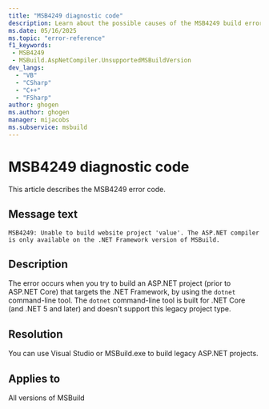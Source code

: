 ```yaml
---
title: "MSB4249 diagnostic code"
description: Learn about the possible causes of the MSB4249 build error, and get troubleshooting tips.
ms.date: 05/16/2025
ms.topic: "error-reference"
f1_keywords:
 - MSB4249
 - MSBuild.AspNetCompiler.UnsupportedMSBuildVersion
dev_langs:
  - "VB"
  - "CSharp"
  - "C++"
  - "FSharp"
author: ghogen
ms.author: ghogen
manager: mijacobs
ms.subservice: msbuild
---
```


# MSB4249 diagnostic code

<!-- :::ErrorDefinitionDescription::: -->
<!-- :::editable-content name="introDescription"::: -->
This article describes the MSB4249 error code.
<!-- :::editable-content-end::: -->

## Message text

<!-- :::editable-content name="messageText"::: -->
`MSB4249: Unable to build website project 'value'. The ASP.NET compiler is only available on the .NET Framework version of MSBuild.`
<!-- :::editable-content-end::: -->
<!-- MSB4249: Unable to build website project "{0}". The ASP.NET compiler is only available on the .NET Framework version of MSBuild. -->

<!-- :::editable-content name="postOutputDescription"::: -->
<!--
{StrBegin="MSB4249: "}
-->
## Description

The error occurs when you try to build an ASP.NET project (prior to ASP.NET Core) that targets the .NET Framework, by using the `dotnet` command-line tool. The `dotnet` command-line tool is built for .NET Core (and .NET 5 and later) and doesn't support this legacy project type.

## Resolution

You can use Visual Studio or MSBuild.exe to build legacy ASP.NET projects.

<!-- :::editable-content-end::: -->
<!-- :::ErrorDefinitionDescription-end::: -->

## Applies to

All versions of MSBuild
